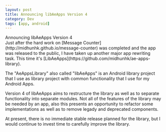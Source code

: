 ```yaml
---
layout: post
title: Announcing libAeApps Version 4
category: Dev
tags: [app, android]
---
```

<div class="custom-post-header violet">  
    <div class="custom-post-title">Announcing libAeApps Version 4</div>  
</div>
Just after the hard work on [Message Counter](http://midhunhk.github.io/message-counter) was completed and the app was released 
to the public, I have taken up another major app rewriting task. This time it's [LibAeApps](https://github.com/midhunhk/ae-apps-library).
<!-- more -->

The "AeAppsLibrary" also called "libAeApps" is an Android library project that I use as library project with common functionality 
that I use for my Android Apps. 

Version 4 of libAeApps aims to restructure the library as well as to separate functionality into separate 
modules. Not all of the features of the library may be needed by an app, also this presents an opportunity to refactor some implementations 
as well as to remove legady and deprecated components.

At present, there is no immediate stable release planned for the library, but I would continue to invest time to carefully improve the library.
